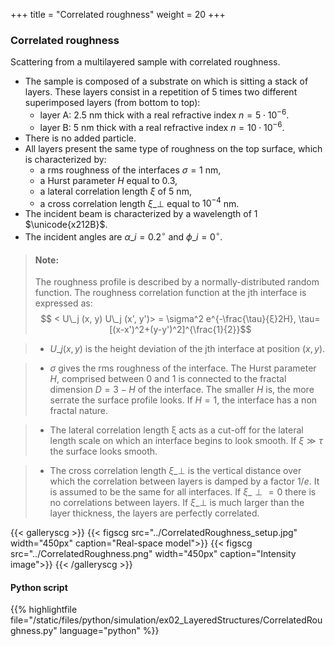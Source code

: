 +++
title = "Correlated roughness"
weight = 20
+++

### Correlated roughness

Scattering from a multilayered sample with correlated roughness.

* The sample is composed of a substrate on which is sitting a stack of layers. These layers consist in a repetition of 5 times two different superimposed layers (from bottom to top):
  * layer A: $2.5$ nm thick with a real refractive index $n = 5 \cdot 10^{-6}$.
  * layer B: $5$ nm thick with a real refractive index $n = 10 \cdot 10^{-6}$.
* There is no added particle. 
* All layers present the same type of roughness on the top surface, which is characterized by:
  * a rms roughness of the interfaces $\sigma = 1$ nm,
  * a Hurst parameter $H$ equal to $0.3$,
  * a lateral correlation length $\xi$ of $5$ nm,
  * a cross correlation length $\xi\_{\perp}$ equal to $10^{-4}$ nm.
* The incident beam is characterized by a wavelength of $1$ $\unicode{x212B}$.
* The incident angles are $\alpha\_i = 0.2 ^{\circ}$ and $\phi\_i = 0^{\circ}$.

> #### Note:
> The roughness profile is described by a normally-distributed random function. The roughness correlation function at the jth interface is expressed as: $$ < U\_j (x, y) U\_j (x', y')> = \sigma^2 e^{-\frac{\tau}{ξ}2H}, \tau=[(x-x')^2+(y-y')^2]^{\frac{1}{2}}$$ 

> * $U\_j(x, y)$ is the height deviation of the jth interface at position $(x, y)$.

> * $\sigma$ gives the rms roughness of the interface. The Hurst parameter $H$, comprised between $0$ and $1$ is connected to the fractal dimension $D=3-H$ of the interface. The smaller $H$ is, the more serrate the surface profile looks. If $H = 1$, the interface has a non fractal nature.

> * The lateral correlation length ξ acts as a cut-off for the lateral length scale on which an interface begins to look smooth. If $\xi \gg \tau$ the surface looks smooth.

> * The cross correlation length $\xi\_{\perp}$ is the vertical distance over which the correlation between layers is damped by a factor $1/e$. It is assumed to be the same for all interfaces. If $\xi\_{\perp} = 0$ there is no correlations between layers. If $\xi\_{\perp}$ is much larger than the layer thickness, the layers are perfectly correlated.

{{< galleryscg >}}
{{< figscg src="../CorrelatedRoughness_setup.jpg" width="450px" caption="Real-space model">}}
{{< figscg src="../CorrelatedRoughness.png" width="450px" caption="Intensity image">}}
{{< /galleryscg >}}

#### Python script
{{% highlightfile file="/static/files/python/simulation/ex02_LayeredStructures/CorrelatedRoughness.py" language="python" %}}

